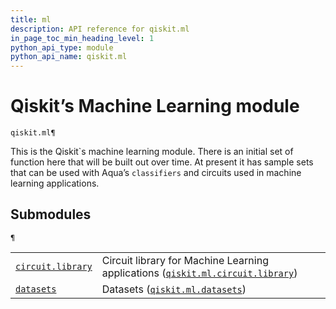 ```yaml
---
title: ml
description: API reference for qiskit.ml
in_page_toc_min_heading_level: 1
python_api_type: module
python_api_name: qiskit.ml
---
```


<span id="module-qiskit.ml" />

<span id="qiskit-ml" />

# Qiskit’s Machine Learning module

<span id="module-qiskit.ml" />

`qiskit.ml¶`

This is the Qiskit\`s machine learning module. There is an initial set of function here that will be built out over time. At present it has sample sets that can be used with Aqua’s `classifiers` and circuits used in machine learning applications.

## Submodules

<span id="module-qiskit.ml" />

`¶`

|                                                                                                             |                                                                                                                                                                           |
| ----------------------------------------------------------------------------------------------------------- | ------------------------------------------------------------------------------------------------------------------------------------------------------------------------- |
| [`circuit.library`](qiskit.ml.circuit.library#module-qiskit.ml.circuit.library "qiskit.ml.circuit.library") | Circuit library for Machine Learning applications ([`qiskit.ml.circuit.library`](qiskit.ml.circuit.library#module-qiskit.ml.circuit.library "qiskit.ml.circuit.library")) |
| [`datasets`](qiskit.ml.datasets#module-qiskit.ml.datasets "qiskit.ml.datasets")                             | Datasets ([`qiskit.ml.datasets`](qiskit.ml.datasets#module-qiskit.ml.datasets "qiskit.ml.datasets"))                                                                      |


